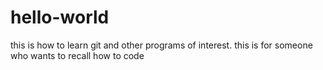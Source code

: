 # hello-world
this is how to learn git and other programs of interest.
this is for someone who wants to recall how to code
